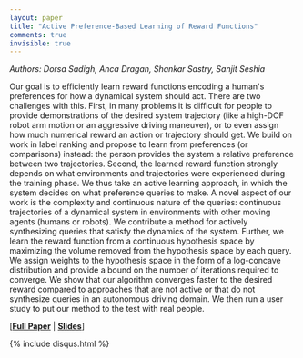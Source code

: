 ```yaml
---
layout: paper
title: "Active Preference-Based Learning of Reward Functions"
comments: true
invisible: true
---
```


<p class="text-left"><i>Authors: Dorsa Sadigh, Anca Dragan, Shankar Sastry, Sanjit Seshia</i></p>

Our goal is to efficiently learn reward functions encoding a human's preferences for how a dynamical system should act. There are two challenges with this. First, in many problems it is difficult for people to provide demonstrations of the desired system trajectory (like a high-DOF robot arm motion or an aggressive driving maneuver), or to even assign how much numerical reward an action or trajectory should get. We build on work in label ranking and propose to learn from preferences (or comparisons) instead: the person provides the system a relative preference between two trajectories.  Second, the learned reward function strongly depends on what environments and trajectories were experienced during the training phase. We thus take an active learning approach, in which the system decides on what preference queries to make.  A novel aspect of our work is the complexity and continuous nature of the queries: continuous trajectories of a dynamical system in environments with other moving agents (humans or robots). We contribute a method for actively synthesizing queries that satisfy the dynamics of the system. Further, we learn the reward function from a continuous hypothesis space by maximizing the volume removed from the hypothesis space by each query. We assign weights to the hypothesis space in the form of a log-concave distribution and provide a bound on the number of iterations required to converge.  We show that our algorithm converges faster to the desired reward compared to approaches that are not active or that do not synthesize queries in an autonomous driving domain. We then run a user study to put our method to the test with real people.

[<b><a href="/static/papers/04.pdf">Full Paper</a></b> \| <b><a href="/static/slides/04.mp4">Slides</a></b>]

{% include disqus.html %}